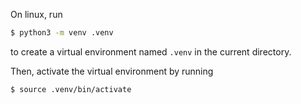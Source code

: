 On  linux, run
```bash
$ python3 -m venv .venv
```
to create a virtual environment named `.venv` in the current directory.

Then, activate the virtual environment by running
```bash
$ source .venv/bin/activate
```
